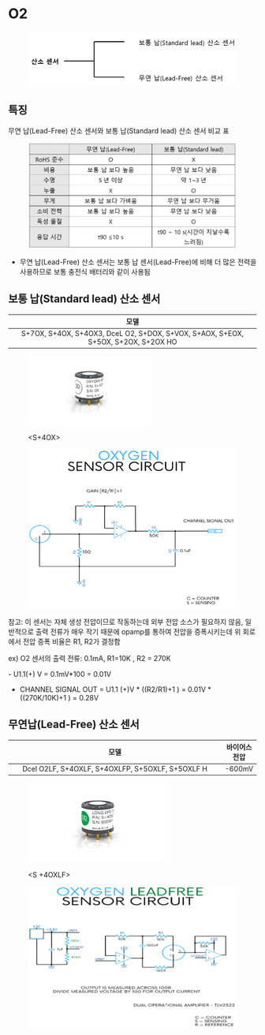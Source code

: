 # O2

<figure><img src="../../../.gitbook/assets/image (6) (3).png" alt=""><figcaption></figcaption></figure>

## 특징

무연 납(Lead-Free) 산소 센서와 보통 납(Standard lead) 산소 센서 비교 표

<figure><img src="../../../.gitbook/assets/O2_Table.PNG" alt="" width="563"><figcaption></figcaption></figure>

* 무연 납(Lead-Free) 산소 센서는 보통 납 센서(Lead-Free)에 비해 더 많은 전력을 사용하므로 보통 충전식 배터리와 같이 사용됨

## 보통 납(Standard lead) 산소 센서

|                                         모델                                        |
| :-------------------------------------------------------------------------------: |
| S+7OX, S+4OX, S+4OX3, DceL O2, S+DOX, S+VOX, S+AOX, S+EOX, S+5OX, S+2OX, S+2OX HO |

<figure><img src="../../../.gitbook/assets/S+4OX.jpeg" alt="" width="252"><figcaption><p>&#x3C;S+4OX></p></figcaption></figure>

<figure><img src="../../../.gitbook/assets/image (15).png" alt=""><figcaption></figcaption></figure>

참고: 이 센서는 자체 생성 전압이므로 작동하는데 외부 전압 소스가 필요하지 않음, 일반적으로 출력 전류가 매우 작기 때문에 opamp를 통하여 전압을 증폭시키는데 위 회로에서 전압 증폭 비율은 R1, R2가 결정함

ex) O2 센서의 출력 전류: 0.1mA, R1=10K , R2 = 270K

\- U1.1(+) V = 0.1mV\*100 = 0.01V

* CHANNEL SIGNAL OUT = U1.1 (+)V \* ((R2/R1)+1 ) = 0.01V \* ((270K/10K)+1 ) = 0.28V

## 무연납(Lead-Free) 산소 센서

<table><thead><tr><th width="549" align="center">모델</th><th>바이어스 전압</th></tr></thead><tbody><tr><td align="center">Dcel O2LF, S+4OXLF, S+4OXLFP, S+5OXLF, S+5OXLF H</td><td>-600mV</td></tr></tbody></table>

<figure><img src="../../../.gitbook/assets/DDS S+4OXLF.jpeg" alt="" width="287"><figcaption><p>&#x3C;S +4OXLF></p></figcaption></figure>

<figure><img src="../../../.gitbook/assets/image (27).png" alt=""><figcaption></figcaption></figure>
